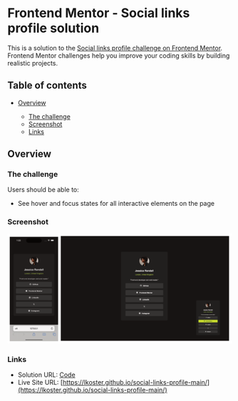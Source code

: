 # Frontend Mentor - Social links profile solution

This is a solution to the [Social links profile challenge on Frontend Mentor](https://www.frontendmentor.io/challenges/social-links-profile-UG32l9m6dQ). Frontend Mentor challenges help you improve your coding skills by building realistic projects.

## Table of contents

- [Overview](#overview)

  - [The challenge](#the-challenge)
  - [Screenshot](#screenshot)
  - [Links](#links)

## Overview

### The challenge

Users should be able to:

- See hover and focus states for all interactive elements on the page

### Screenshot

![](assets/images/screenshot.png)

### Links

- Solution URL: [Code](https://github.com/lkoster/social-links-profile-main)
- Live Site URL: [https://lkoster.github.io/social-links-profile-main/](https://lkoster.github.io/social-links-profile-main/)
